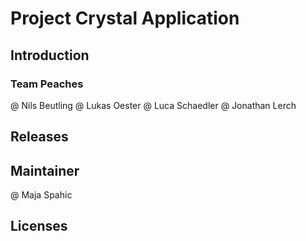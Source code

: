 # Project Crystal Application

## Introduction

### Team Peaches
@ Nils Beutling
@ Lukas Oester
@ Luca Schaedler
@ Jonathan Lerch
 

## Releases

## Maintainer 
@ Maja Spahic

## Licenses
